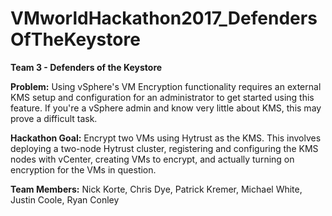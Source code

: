 # VMworldHackathon2017_DefendersOfTheKeystore
<b> Team 3 - Defenders of the Keystore</b>

<b>Problem:</b>  Using vSphere's VM Encryption functionality requires an external KMS setup and configuration for an administrator to get started using this feature.  If you're a vSphere admin and know very little about KMS, this may prove a difficult task.  

<b>Hackathon Goal:</b>  Encrypt two VMs using Hytrust as the KMS.  This involves deploying a two-node Hytrust cluster, registering and configuring the KMS nodes with vCenter, creating VMs to encrypt, and actually turning on encryption for the VMs in question. 

<b>Team Members:</b>
Nick Korte,
Chris Dye,
Patrick Kremer,
Michael White,
Justin Coole,
Ryan Conley
